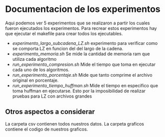 # Documentacion de los experimentos
Aqui podemos ver 5 experimentos que se realizaron a partir los cuales fueron ejecutados los experimentos. Para recrear estos experimentos hay que ejecutar el makefile para crear todos los ejecutables.
- *experimento_largo_subcadena_LZ.sh* experimento para verificar como se comporta LZ en funcion del del largo de la cadena.  
- *experimento_memoria.sh* Se mide la cantidad de memoria ram que utiliza cada algoritmo
- *run_experimento_compresion.sh* Mide el tiempo que toma en ejecutar cada uno de los algoritmos.
- *run_experimento_porcentaje.sh* Mide que tanto comprime el archivo original en porcentaje.
- *run_experimento_tiempo_huffman.sh* Mide el tiempo en especifico que toma huffman en ejecutarse. Esto por la imposibilidad de realizar pruebas para LZ con archivos grandes
## Otros aspectos a considerar
La carpeta csv contienen todos nuestros datos. La carpeta graficos contiene el codigo de nuestros graficos.